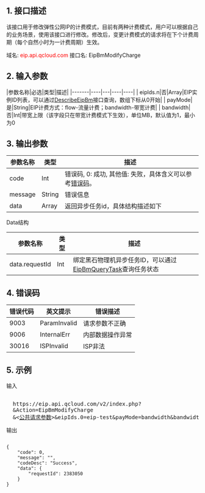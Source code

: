 ## 1. 接口描述
该接口用于修改弹性公网IP的计费模式，目前有两种计费模式，用户可以根据自己的业务场景，使用该接口进行修改。修改后，变更计费模式的请求将在下个计费周期（每个自然小时为一计费周期）生效。
 
域名: <font style="color:red">eip.api.qcloud.com</font>
接口名: EipBmModifyCharge
 

## 2. 输入参数
 
|参数名称|必选|类型|描述|
|-------|----|---|----|----|
| eipIds.n|否|Array|EIP实例ID列表，可以通过[DescribeEipBm](/doc/api/456/6671)接口查询，数组下标从0开始|
| payMode|是|String|EIP计费方式：flow-流量计费；bandwidth-带宽计费|
| bandwidth|否|Int|带宽上限（该字段只在带宽计费模式下生效），单位MB，默认值为1，最小为0


## 3. 输出参数
| 参数名称 | 类型 | 描述 |
|---------|---------|---------|
| code |  Int | 错误码, 0: 成功, 其他值: 失败，具体含义可以参考[错误码](/doc/api/456/6725)。 |
| message |   String | 错误信息 |
| data |   Array | 返回异步任务id，具体结构描述如下 |

Data结构

|参数名称|类型|描述|
|---|---|---|
| data.requestId | Int | 绑定黑石物理机异步任务ID，可以通过[EipBmQueryTask](/doc/api/456/6670)查询任务状态|

## 4. 错误码
|错误代码|英文提示|错误描述|
|---|---|---|
|9003|ParamInvalid|请求参数不正确|
|9006|InternalErr|内部数据操作异常|
|30016|ISPInvalid|ISP非法|

## 5. 示例
 
输入
<pre>

  https://eip.api.qcloud.com/v2/index.php?
  &Action=EipBmModifyCharge
  &<<a href="https://www.qcloud.com/doc/api/229/6976">公共请求参数</a>>&eipIds.0=eip-test&payMode=bandwidth&bandwidth=40
</pre>

输出
```

{
    "code": 0,
    "message": "",
    "codeDesc": "Success",
    "data": {
        "requestId": 2383050
    }
}
```

